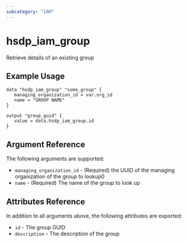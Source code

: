 ```yaml
---
subcategory: "IAM"
---
```


# hsdp_iam_group

Retrieve details of an existing group

## Example Usage

```hcl
data "hsdp_iam_group" "some_group" {
   managing_organization_id = var.org_id
   name = "GROUP NAME"
}
```

```hcl
output "group_guid" {
   value = data.hsdp_iam_group.id
}
```

## Argument Reference

The following arguments are supported:

* `managing_organization_id` - (Required) the UUID of the managing organization of the group to lookup0
* `name` - (Required) The name of the group to look up

## Attributes Reference

In addition to all arguments above, the following attributes are exported:

* `id` - The group GUID
* `description` - The description of the group
